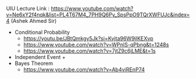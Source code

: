 UIU Lecture Link : https://www.youtube.com/watch?v=Ne6xY2f4nqk&list=PL4T67M4_7PH9Q6Py_SpsPpO9TQrXWFUJc&index=4 (Ashek Ahmed Sir)
- Conditional Probability
    + https://youtu.be/JBtQmkgy5Jk?si=Kvjta96W9jlKEXvp
    + https://www.youtube.com/watch?v=WPnIS-qPbng&t=1248s
    + https://www.youtube.com/watch?v=7jtZ9c6jLME&t=1s
- Independent Event
    + 
- Bayes Theorem
    + https://www.youtube.com/watch?v=Ab4viREnP74 